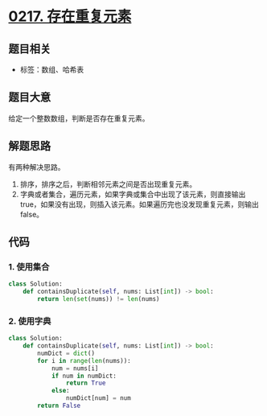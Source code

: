

# [0217. 存在重复元素](https://leetcode-cn.com/problems/contains-duplicate/)

## 题目相关

- 标签：数组、哈希表

## 题目大意

给定一个整数数组，判断是否存在重复元素。

## 解题思路

有两种解决思路。

1. 排序，排序之后，判断相邻元素之间是否出现重复元素。
2. 字典或者集合，遍历元素，如果字典或集合中出现了该元素，则直接输出 true，如果没有出现，则插入该元素。如果遍历完也没发现重复元素，则输出 false。

## 代码

### 1. 使用集合

```Python
class Solution:
    def containsDuplicate(self, nums: List[int]) -> bool:
        return len(set(nums)) != len(nums)
```

### 2. 使用字典

```Python
class Solution:
    def containsDuplicate(self, nums: List[int]) -> bool:
        numDict = dict()
        for i in range(len(nums)):
            num = nums[i]
            if num in numDict:
                return True
            else:
                numDict[num] = num
        return False
```


